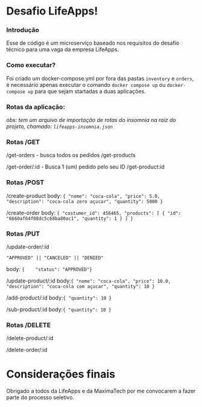 # Desafio LifeApps!

### Introdução

Esse de código é um microserviço baseado nos requisitos do desafio técnico para uma vaga da empresa LifeApps.


### Como executar?
Foi criado um docker-compose.yml por fora das pastas `inventory` e `orders`, é necessário apenas executar o comando `docker compose up` ou `docker-compose up` para que sejam startadas a duas aplicações.

### Rotas da aplicação: 
*obs: tem um arquivo de importação de rotas do insomnia na raiz do projeto, chamado: `lifeapps-insomnia.json`*

### Rotas /GET

/get-orders - busca todos os pedidos
/get-products

/get-order/:id - Busca 1 (um) pedido pelo seu ID
/get-product:id

### Rotas /POST

/create-product
body: `{
	"nome": "coca-cola",
	"price": 5.0,
	"description": "coca-cola zero açucar",
	"quantity": 5000
}`

/create-order
body: `{
	"costumer_id": 456465,
	"products": [
		{
			"id": "6660af64f08dc5c68ba80ac1",
			"quantity": 1
		}
	]
}`


### Rotas /PUT

/update-order/:id

    "APPROVED" || "CANCELED" || "DENIED"

body: `{	"status": "APPROVED"}`

/update-product/:id
body:`{
	"nome": "coca-cola",
	"price": 10.0,
	"description": "coca-cola com açucar",
	"quantity": 10
}`


/add-product/:id
body:`{
	"quantity": 10
}`

/sub-product/:id
body:`{
	"quantity": 10
}`


### Rotas /DELETE
/delete-product/:id

/delete-order/:id

# Considerações finais	

Obrigado a todos da LifeApps e da MaximaTech por me convocarem a fazer parte do processo seletivo.